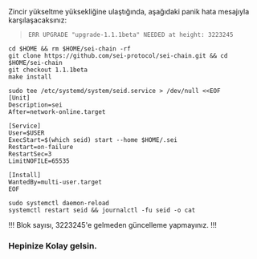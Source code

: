 Zincir yükseltme yüksekliğine ulaştığında, aşağıdaki panik hata mesajıyla karşılaşacaksınız:

> `ERR UPGRADE "upgrade-1.1.1beta" NEEDED at height: 3223245`

```
cd $HOME && rm $HOME/sei-chain -rf
git clone https://github.com/sei-protocol/sei-chain.git && cd $HOME/sei-chain
git checkout 1.1.1beta
make install

sudo tee /etc/systemd/system/seid.service > /dev/null <<EOF
[Unit]
Description=sei
After=network-online.target

[Service]
User=$USER
ExecStart=$(which seid) start --home $HOME/.sei
Restart=on-failure
RestartSec=3
LimitNOFILE=65535

[Install]
WantedBy=multi-user.target
EOF

sudo systemctl daemon-reload
systemctl restart seid && journalctl -fu seid -o cat
```

!!! Blok sayısı, 3223245'e gelmeden güncelleme yapmayınız. !!!

### Hepinize Kolay gelsin.
